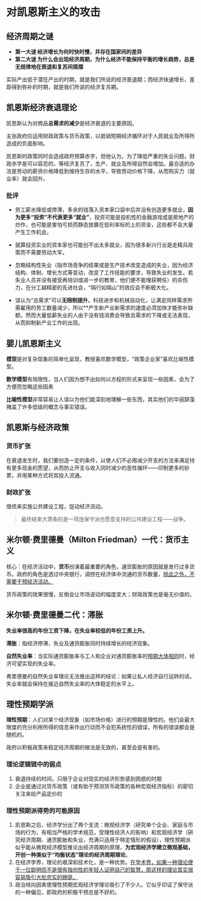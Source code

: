# 对凯恩斯主义的攻击

## 经济周期之谜

- **第一大谜  经济增长为何时快时慢，并存在国家间的差异**
- **第二大谜 为什么会出现经济周期，为什么经济不能保持平衡的增长趋势，总是无规律地在衰退和复苏间摇摆**

实际产出低于潜在产出的时期，就是我们所说的经济衰退期；而经济快速增长、差距得到弥补的时期，就是我们所说的经济复苏期。

## 凯恩斯经济衰退理论

凯恩斯认为对商品**总需求的减少**是经济衰退的主要原因。

主张政府应运用财政政策与货币政策，以抵销短期经济循环对于人民就业及所得所造成的负面影响。

凯恩斯的政策同时会造成政府预算赤字，但他认为，为了降低严重的失业问题，财政赤字是可以容忍的，等经济复苏了，生产、就业及所得自然会增加。最合适的办法是劳动的薪资价格降低到维持生存的水平，导致劳动价格下降，从而购买力（就业率）就会回升。

### 批评

- 劳工薪水降低或停滞，多余的钱落入资本家口袋中后并没有创造更多就业，**因为更多“投资”不代表更多“就业”**，投资可能是投机性的金融游戏或是房地产的炒作，也可能是害怕亏损而静态放置在低利率标的上的资金，这些都不会大量产生工作机会。

- 就算投资实业的资本家也可能创不出太多就业，因为很多新兴行业是走精兵政策而不需要劳动大军。
- 忽略结构性失业（指市场竞争的结果或是生产技术改变造成的失业，因为经济结构、体制、增长方式等变动，改变了工作技能的要求，导致失业的发生。若失业人员并没有接受再培训或进一步的教育，他们便不能理获聘任）的杀伤力，在分工越精密的先进社会，“隔行如隔山”的效应会不断极大化。
- 误认为“总需求”可以**无限制提升**。科技进步和机械自动化，让满足同样需求所需雇用的劳工数量减少，所以**产生新产业新需求的速度必须加快才能弥补缺额，然而大量低薪失业的人由于没有钱消费会导致总需求的下降或无法表现，从而抑制新产业工作的出现。

## 婴儿凯恩斯主义

**模型**是对复杂现象的简单化呈现，教授喜欢数学模型，“政策企业家”喜欢比喻性模型。

**数学模型**有局限性，当人们因为想不出如何以方程的形式来呈现一些因素，会为了方便而忽略这些因素

**比喻性模型**非常容易让人误以为他们能深刻地理解一些东西，其实他们的华丽辞藻掩盖了许多低级的概念与事实错误。

## 凯恩斯与经济政策

### 货币扩张

在衰退发生时，我们要创造一定的条件，以使人们不必用减少开支的方法来满足持有更多现金的愿望，从而防止开支与收入同时减少的恶性循环——印制更多的钞票，并用某种方式将其投入流通。

### 财政扩张

借债来实施公共建设工程，促动经济流动。

> 最终结束大萧条的是一项连保守派也愿意支持的公共建设工程——战争。
>
> [^1]: 二战

## 米尔顿·费里德曼（Milton Friedman）一代：货币主义

核心：在经济活动中，**货币**扮演着最重要的角色，通货膨胀的原因就是发行过多货币。政府的角色是透过中央银行，调控在经济体中流通的货币数量，<u>除此之外，不需要干预经济活动。</u>

货币政策的效果很慢，反倒会让市场波动的幅度变大；财政政策也是毫无价值的。

## 米尔顿·费里德曼二代：滞胀

**失业率很高的年份工资下降，在失业率较低的年份工资上升。**

**滞胀**：指经济停滞，失业及通货膨胀同时持续增长的经济现象。

**自然失业率**：当实际通货膨胀率与工人和企业对通货膨胀率的<u>预期大体相同</u>时，经济可望实现的失业率。

弗里德曼的自然失业率理论无法推出这样的结论：如果让私人经济自行运转的话，失业率就会保持在接近自然失业率的大体稳定的水平上。

## 理性预期学派

**理性预期**：人们对某个经济现象（如市场价格）进行的预期是理性的。他们会最大限度的充分利用所得的信息来作出行动而不会犯系统性的错误，所有的错误都会是随机的。

政府以积极政策来稳定经济周期的做法是无效的，甚至会是有害的。

### 理论逻辑链中的弱点

1. 衰退持续的时间，只限于企业对现实的经济形势感到困惑的时期
2. 企业是通过对货币政策（或有助于预测货币政策的各种宏观经济指标）的密切关注来给产品定价的

### 理性预期派得势的可能原因

1. 凯恩斯之后，经济学分出了两个支流：微观经济学（研究单个企业、家庭与市场的行为，有相当严格的学术规范，受理性经济人的影响）和宏观经济学（研究经济周期、通货膨胀和失业，充满只适用于特定情形的假设），理性预期派似乎能从微观经济模型推论出经济周期的原理，**为宏观经济学建立微观基础，开创一种类似于“均衡状态”理论的经济周期理论**。
2. 在经济学界，理论的艰深和技术化，是一种优势。<u>在学术界，如果一种理论便于一位聪明但不是很有独创性的年轻人证明自己的智慧，那这样的理论其实很容易吸引大批忠实的拥趸。</u>
3. 政治倾向因素使理性预期宏观经济学理论吸引了不少人。它似乎印证了保守派的一种偏见，即政府的积极干预总是不好的。

